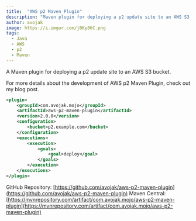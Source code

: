 ```yaml
---
title:  "AWS p2 Maven Plugin"
description: "Maven plugin for deploying a p2 update site to an AWS S3 bucket"
author: avojak
image: https://i.imgur.com/jBKy86C.png
tags:
  - Java
  - AWS
  - p2
  - Maven
---
```


A Maven plugin for deploying a p2 update site to an AWS S3 bucket.

For more details about the development of AWS p2 Maven Plugin, check out my blog post.

```xml
<plugin>
    <groupId>com.avojak.mojo</groupId>
    <artifactId>aws-p2-maven-plugin</artifactId>
    <version>2.0.0</version>
    <configuration>
        <bucket>p2.example.com</bucket>
    </configuration>
    <executions>
        <execution>
            <goals>
                <goal>deploy</goal>
            </goals>
        </execution>
    </executions>
</plugin>
```

GitHub Repository: [https://github.com/avojak/aws-p2-maven-plugin](https://github.com/avojak/aws-p2-maven-plugin)
Maven Central: [https://mvnrepository.com/artifact/com.avojak.mojo/aws-p2-maven-plugin](https://mvnrepository.com/artifact/com.avojak.mojo/aws-p2-maven-plugin)